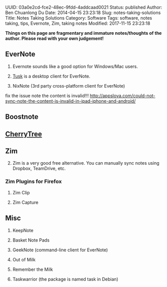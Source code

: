 UUID: 03a0e2cd-fce2-48ec-9fdd-4addcaad0021
Status: published
Author: Ben Chuanlong Du
Date: 2014-04-15 23:23:18
Slug: notes-taking-solutions
Title: Notes Taking Solutions
Category: Software
Tags: software, notes taking, tips, Evernote, Zim, taking notes
Modified: 2017-11-15 23:23:18

**Things on this page are fragmentary and immature notes/thoughts of the author. Please read with your own judgement!**


## EverNote

1. Evernote sounds like a good option for Windows/Mac users.

2. [Tusk](https://champloohq.github.io/tusk/) is a desktop client for EverNote.

3. NixNote (3rd party cross-platform client for EverNote)

fix the issue note the content is invalid!!!
http://appslova.com/could-not-sync-note-the-content-is-invalid-in-ipad-iphone-and-android/

## Boostnote

## [CherryTree](http://www.giuspen.com/cherrytree/)

## Zim

2. Zim is a very good free alternative.
    You can manually sync notes using Dropbox, TeamDrive, etc.

### Zim Plugins for Firefox

1. Zim Clip

2. Zim Capture

## Misc

1. KeepNote

5. Basket Note Pads

3. GeekNote (command-line client for EverNote)

1. Out of Milk

2. Remember the Milk

4. Taskwarrior (the package is named task in Debian)
